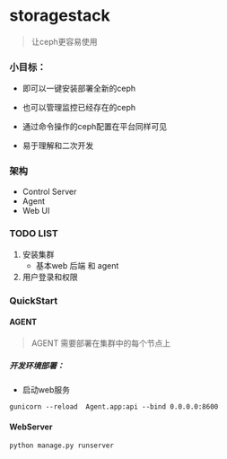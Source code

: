 # storagestack
>让ceph更容易使用

### 小目标：
- 即可以一键安装部署全新的ceph

- 也可以管理监控已经存在的ceph

- 通过命令操作的ceph配置在平台同样可见

- 易于理解和二次开发

### 架构
- Control Server
- Agent
- Web UI


### TODO LIST
1. 安装集群
    - 基本web 后端 和 agent
2. 用户登录和权限
    
### QuickStart
#### AGENT
> AGENT 需要部署在集群中的每个节点上
##### 开发环境部署：
- 启动web服务
```shell
gunicorn --reload  Agent.app:api --bind 0.0.0.0:8600
```

#### WebServer
```shell
python manage.py runserver
```